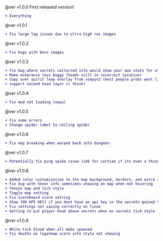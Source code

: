 @ver v1.0.0
First released version!
```diff
+ Everything
```

@ver v1.0.1
```diff
+ Fix large lag issues due to ultra high res images
```

@ver v1.0.2
```diff
+ Fix bugs with boss images
```

@ver v1.0.3
```diff
+ Fix bug where secrets collected info would show your own stats for other players
+ Make enterance less buggy (heads still in incorrect location)
+ Copy over spirit leap overlay from soopyv2 (most people probs wont like the overlay)
+ support second head layer (i think)
```

@ver v1.0.4
```diff
+ Fix mod not loading (oops)
```

@ver v1.0.5
```diff
+ Fix some errors
+ Change spider label to ceiling spider
```

@ver v1.0.6
```diff
+ Fix map breaking when warped back into dungeon
```

@ver v1.0.7
```diff
+ Potentially fix ping spike issue (idk for certian if its even a thing but better safe than sorry lol)
```

@ver v1.0.8
```diff
+ Added color custumization to the map background, borders, and extra info section. (thenose2003)
+ Fix bug with hover info sometimes showing on map when not hovering
+ Tenios map and tick style
+ Toggle map setting
+ Fix scoreboard score setting
+ Show [NO API KEY] if you dont have an api key in the secrets gained this run text
+ Fix settings not saving correctly on linux
+ Setting to put player head above secrets when on secrets tick style
```

@ver v1.0.9
```diff
+ White tick blood when all mobs spawned
+ Fix deaths on legalmap score info style not showing
```